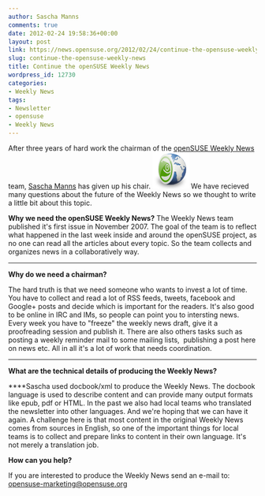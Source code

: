 ```yaml
---
author: Sascha Manns
comments: true
date: 2012-02-24 19:58:36+00:00
layout: post
link: https://news.opensuse.org/2012/02/24/continue-the-opensuse-weekly-news/
slug: continue-the-opensuse-weekly-news
title: Continue the openSUSE Weekly News
wordpress_id: 12730
categories:
- Weekly News
tags:
- Newsletter
- opensuse
- Weekly News
---
```


After three years of hard work the chairman of the [openSUSE Weekly News](//en.opensuse.org/Portal:Weekly_news) team, [Sascha Manns](https://connect.opensuse.org/pg/profile/saigkill) has given up his chair. [![](/wp-content/uploads/2012/02/OWN-oxygen-Planet-SUSE.png)](//news.opensuse.org/2012/02/24/continue-the-opensuse-weekly-news/own-oxygen-planet-suse/) We have recieved many questions about the future of the Weekly News so we thought to write a little bit about this topic.
<!-- more -->

**Why we need the openSUSE Weekly News?**
The Weekly News team published it's first issue in November 2007. The goal of the team is to reflect what happened in the last week inside and around the openSUSE project, as no one can read all the articles about every topic. So the team collects and organizes news in a collaboratively way.
****

**Why do we need a chairman?**

The hard truth is that we need someone who wants to invest a lot of time. You have to collect and read a lot of RSS feeds, tweets, facebook and Google+ posts and decide which is important for the readers. It's also good to be online in IRC and IMs, so people can point you to intersting news. Every week you have to "freeze" the weekly news draft, give it a proofreading session and publish it. There are also others tasks such as posting a weekly reminder mail to some mailing lists,  publishing a post here on news etc. All in all it's a lot of work that needs coordination.
****

**What are the technical details of producing the Weekly News?**

****Sascha used docbook/xml to produce the Weekly News. The docbook language is used to describe content and can provide many output formats like epub, pdf or HTML. In the past we also had local teams who translated the newsletter into other languages. And we're hoping that we can have it again. A challenge here is that most content in the original Weekly News comes from sources in English, so one of the important things for local teams is to collect and prepare links to content in their own language. It's not merely a translation job.



**How can you help?**

If you are interested to produce the Weekly News send an e-mail to: opensuse-marketing@opensuse.org
